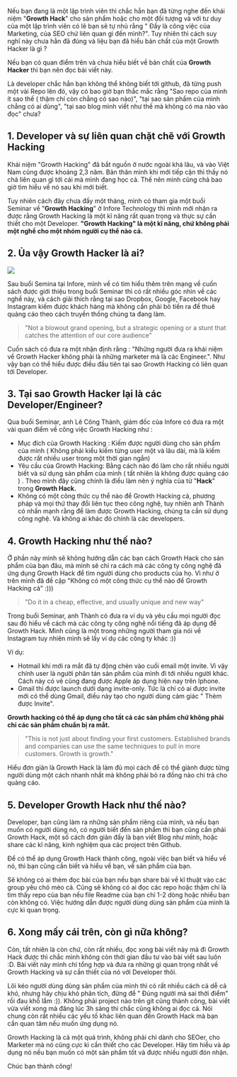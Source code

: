 Nếu bạn đang là một lập trình viên thì chắc hẳn bạn đã từng nghe đến khái niệm "**Growth Hack**" cho sản phẩm hoặc cho một đối tượng và với tư duy của một lập trình viên có lẽ bạn sẽ tự nhủ rằng " Đấy là công việc của Marketing, của SEO chứ liên quan gì đến mình?". Tuy nhiên thì cách suy nghĩ này chưa hẳn đã đúng và liệu bạn đã hiểu bản chất của một Growth Hacker là gì ?

Nếu bạn có quan điểm trên và chưa hiểu biết về bản chất của **Growth Hacker** thì bạn nên đọc bài viết này.

Là developer chắc hẳn bạn không thể không biết tới github, đã từng push một vài Repo lên đó, vậy có bao giờ bạn thắc mắc rằng "Sao repo của mình ít sao thế ( thậm chí còn chẳng có sao nào)", "tại sao sản phẩm của mình chẳng có ai dùng", "tại sao blog mình viết như thế mà không có ma nào vào đọc" chưa?

1\. Developer và sự liên quan chặt chẽ với Growth Hacking
---------------------------------------------------------

Khái niệm "Growth Hacking" đã bắt nguồn ở nước ngoài khá lâu, và vào Việt Nam cũng được khoảng 2,3 năm. Bản thân mình khi mới tiếp cận thì thấy nó chả liên quan gì tới cái mà mình đang học cả. Thế nên mình cũng chả bao giờ tìm hiểu về nó sau khi mới biết.

Tuy nhiên cách đây chưa đầy một tháng, mình có tham gia một buổi Seminar về "**Growth Hacking**" ở Infore Technology thì mình mới nhận ra được rằng Growth Hacking là một kĩ năng rất quan trọng và thực sự cần thiết cho một Developer. **"Growth Hacking" là một kĩ năng, chứ không phải một nghề cho một nhóm người cụ thể nào cả.**

2\. Ủa vậy Growth Hacker là ai?
-------------------------------

![](https://anonymousvn.org/wp-content/uploads/2018/05/growth-hacking.jpg)

Sau buổi Semina tại Infore, mình về có tìm hiểu thêm trên mạng về cuốn sách được giới thiệu trong buổi Seminar thì có rất nhiều góc nhìn về các nghề này, và cách giải thích rằng tại sao Dropbox, Google, Facebook hay Instagram kiếm được khách hàng mà không cần phải bỏ tiền ra để thuê quảng cáo theo cách truyền thống chúng ta đang làm.

> "Not a blowout grand opening, but a strategic opening or a stunt that catches the attention of our core audience"

Cuốn sách có đưa ra một nhận định rằng : "Những người đưa ra khái niệm về Growth Hacker không phải là những marketer mà là các Engineer.". Như vậy bạn có thể hiểu được điều đầu tiên tại sao Growth Hacking có liên quan tới Developer.

3\. Tại sao Growth Hacker lại là các Developer/Engineer?
--------------------------------------------------------

Qua buổi Seminar, anh Lê Công Thành, giám đốc của Infore có đưa ra một vài quan điểm về công việc Growth Hacking như :

-   Mục đích của Growth Hacking : Kiếm được người dùng cho sản phẩm của mình ( Không phải kiểu kiếm từng user một và lâu dài, mà là kiếm được rất nhiều user trong một thời gian ngắn)
-   Yêu cầu của Growth Hacking: Bằng cách nào đó làm cho rất nhiều người biết và sử dụng sản phẩm của mình ( tất nhiên là không được quảng cáo ) . Theo mình đây cũng chính là điều làm nên ý nghĩa của từ "**Hack**" trong **Growth Hack.**
-   Không có một công thức cụ thể nào để Growth Hacking cả, phương pháp và mọi thứ thay đổi liên tục theo công nghệ, tuy nhiên anh Thành có nhấn mạnh rằng để làm được Growth Hacking, chúng ta cần sử dụng công nghệ. Và không ai khác đó chính là các developers.

4\. Growth Hacking như thế nào?
-------------------------------

Ở phần này mình sẽ không hướng dẫn các bạn cách Growth Hack cho sản phẩm của bạn đâu, mà mình sẽ chỉ ra cách mà các công ty công nghệ đã ứng dụng Growth Hack để tìm người dùng cho products của họ. Vì như ở trên mình đã đề cập "Không có một công thức cụ thể nào để Growth Hacking cả" :)))

> "Do it in a cheap, effective, and usually unique and new way"

Trong buổi Seminar, anh Thành có đưa ra ví dụ và yêu cầu mọi người đọc sau đó hiểu về cách mà các công ty công nghệ nổi tiếng đã áp dụng để Growth Hack. Mình cũng là một trong những người tham gia nói về Instagram tuy nhiên mình sẽ lấy ví dụ các công ty khác :))

Ví dụ:

-   Hotmail khi mới ra mắt đã tự động chèn vào cuối email một invite. Vì vậy chính user là người phân tán sản phẩm của mình đi tới nhiều người khác. Cách này có vẻ cũng đang được Apple áp dụng hiện nay trên Iphone.
-   Gmail thì được launch dưới dạng invite-only. Tức là chỉ có ai được invite mới có thể dùng Gmail, điều này tạo cho người dùng cảm giác " Thèm được Invite".

**Growth hacking có thể áp dụng cho tất cả các sản phẩm chứ không phải chỉ các sản phẩm chuẩn bị ra mắt.**

> "This is not just about finding your first customers. Established brands and companies can use the same techniques to pull in more customers. Growth is growth."

Hiểu đơn giản là Growth Hack là làm đủ mọi cách để có thể giành được từng người dùng một cách nhanh nhất mà không phải bỏ ra đồng nào chi trả cho quảng cáo.

5\. Developer Growth Hack như thế nào?
--------------------------------------

Developer, bạn cũng làm ra những sản phẩm riêng của mình, và nếu bạn muốn có người dùng nó, có người biết đến sản phẩm thì bạn cũng cần phải Growth Hack, một số cách đơn giản đấy là bạn viết Blog như mình, hoặc share các kĩ năng, kinh nghiệm qua các project trên Github.

Để có thể áp dụng Growth Hack thành công, ngoài việc bạn biết và hiểu về nó, thì bạn cũng cần biết và hiểu về bạn, về sản phẩm của bạn.

Sẽ không có ai thèm đọc bài của bạn nếu bạn share bài về kĩ thuật vào các group yêu chó mèo cả. Cũng sẽ không có ai đọc các repo hoặc thậm chí là tìm thấy repo của bạn nếu file Readme của bạn chỉ 1-2 dòng hoặc nhiều bạn còn không có. Việc hướng dẫn được người dùng dùng sản phẩm của mình là cực kì quan trọng.

6\. Xong mấy cái trên, còn gì nữa không?
----------------------------------------

Còn, tất nhiên là còn chứ, còn rất nhiều, đọc xong bài viết này mà đi Growth Hack được thì chắc mình không còn thời gian đầu tư vào bài viết sau luôn :D. Bài viết này mình chỉ tổng hợp và đưa ra những gì quan trọng nhất về Growth Hacking và sự cần thiết của nó với Developer thôi.

Lôi kéo người dùng dùng sản phẩm của mình thì có rất nhiều cách cả dễ cả khó, nhưng hãy chịu khó phân tích, đừng để " Đúng người mà sai thời điểm" rồi đau khổ lắm :)). Không phải project nào trên git cũng thành công, bài viết vừa viết xong mà đăng lúc 3h sảng thì chắc cũng không ai đọc cả. Nói chung còn rất nhiều các yếu tố khác liên quan đến Growth Hack mà bạn cần quan tâm nếu muốn ứng dụng nó.

Growth Hacking là cả một quá trình, không phải chỉ dành cho SEOer, cho Marketer mà nó cũng cực kì cần thiết cho các Developer. Hãy tìm hiểu và áp dụng nó nếu bạn muốn có một sản phẩm tốt và được nhiều người đón nhận.

Chúc bạn thành công!